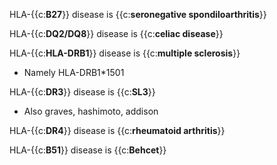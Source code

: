 HLA-{{c:**B27**}} disease is {{c:**seronegative spondiloarthritis**}}  
  
HLA-{{c:**DQ2/DQ8**}} disease is {{c:**celiac disease**}}  
  
HLA-{{c:**HLA-DRB1**}} disease is {{c:**multiple sclerosis**}}  
-  Namely HLA-DRB1\*1501  
  
HLA-{{c:**DR3**}} disease is {{c:**SL3**}}  
-  Also graves, hashimoto, addison  
  
HLA-{{c:**DR4**}} disease is {{c:**rheumatoid arthritis**}}  
  
HLA-{{c:**B51**}} disease is {{c:**Behcet**}}